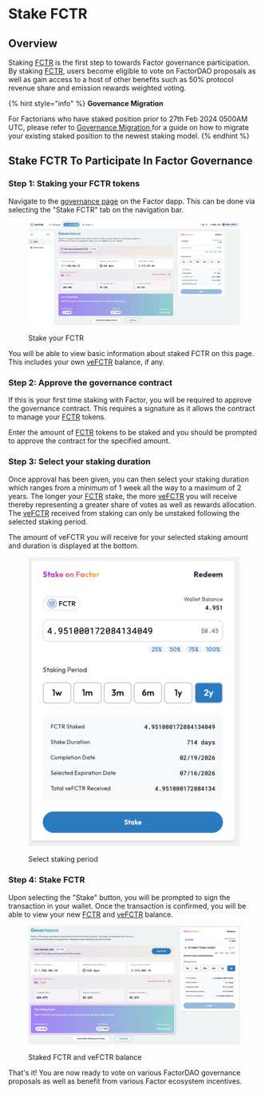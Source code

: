 # Stake FCTR

## Overview

Staking [FCTR](../../fctr-token/#fctr) is the first step to towards Factor governance participation. By staking [FCTR](../../fctr-token/#fctr), users become eligible to vote on FactorDAO proposals as well as gain access to a host of other benefits such as 50% protocol revenue share and emission rewards weighted voting.

{% hint style="info" %}
**Governance Migration**

For Factorians who have staked position prior to 27th Feb 2024 0500AM UTC, please refer to [Governance Migration ](migrate-from-v1-to-v2.md)for a guide on how to migrate your existing staked position to the newest staking model.
{% endhint %}

## Stake FCTR To Participate In Factor Governance

### Step 1: Staking your FCTR tokens

Navigate to the [governance page](https://app.factor.fi/governance) on the Factor dapp. This can be done via selecting the "Stake FCTR" tab on the navigation bar.

<figure><img src="../../../.gitbook/assets/UG_Gov_Stake_1.png" alt=""><figcaption><p>Stake your FCTR</p></figcaption></figure>

You will be able to view basic information about staked FCTR on this page. This includes your own [veFCTR](../../fctr-token/#vefctr) balance, if any.

### Step 2: Approve the governance contract

If this is your first time staking with Factor, you will be required to approve the governance contract. This requires a signature as it allows the contract to manage your [FCTR](../../fctr-token/#fctr) tokens.

Enter the amount of [FCTR](../../fctr-token/) tokens to be staked and you should be prompted to approve the contract for the specified amount.

### Step 3: Select your staking duration

Once approval has been given, you can then select your staking duration which ranges from a minimum of 1 week all the way to a maximum of 2 years. The longer your [FCTR](../../fctr-token/#fctr) stake, the more [veFCTR](../../fctr-token/#vefctr) you will receive thereby representing a greater share of votes as well as rewards allocation. The [veFCTR](../../fctr-token/#vefctr) received from staking can only be unstaked following the selected staking period.

The amount of veFCTR you will receive for your selected staking amount and duration is displayed at the bottom.

<figure><img src="../../../.gitbook/assets/UG_Gov_Stake_3.png" alt=""><figcaption><p>Select staking period</p></figcaption></figure>

### Step 4: Stake FCTR

Upon selecting the "Stake" button, you will be prompted to sign the transaction in your wallet.  Once the transaction is confirmed, you will be able to view your new [FCTR](../../fctr-token/#fctr) and [veFCTR](../../fctr-token/#vefctr) balance.

<figure><img src="../../../.gitbook/assets/UG_Gov_Stake_4.png" alt=""><figcaption><p>Staked FCTR and veFCTR balance</p></figcaption></figure>

That's it! You are now ready to vote on various FactorDAO governance proposals as well as benefit from various Factor ecosystem incentives.
